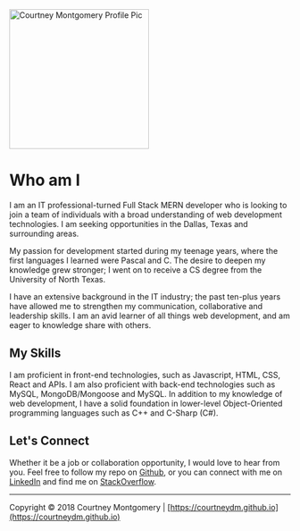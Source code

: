 <img src="https://courtneydm.github.io/public/assets/images/profile.JPG" alt="Courtney Montgomery Profile Pic" width="250px"/>

# Who am I

I am an IT professional-turned Full Stack MERN developer who is looking to join a team of individuals with a broad understanding of web development technologies. I am seeking opportunities in the Dallas, Texas and surrounding areas.

My passion for development started during my teenage years, where the first languages I learned were Pascal and C. The desire to deepen my knowledge grew stronger; I went on to receive a CS degree from the University of North Texas.

I have an extensive background in the IT industry; the past ten-plus years have allowed me to strengthen my communication, collaborative and leadership skills. I am an avid learner of all things web development, and am eager to knowledge share with others.

## My Skills

I am proficient in front-end technologies, such as Javascript, HTML, CSS, React and APIs. I am also proficient with back-end technologies such as MySQL, MongoDB/Mongoose and MySQL. In addition to my knowledge of web development, I have a solid foundation in lower-level Object-Oriented programming languages such as C++ and C-Sharp (C#).

## Let's Connect

Whether it be a job or collaboration opportunity, I would love to hear from you. Feel free to follow my repo on [Github](https://github.com/courtneydm), or you can connect with me on [LinkedIn](https://www.linkedin.com/in/courtneydm) and find me on [StackOverflow](https://stackoverflow.com/users/8827802/courtney-m).

---

Copyright &copy; 2018 Courtney Montgomery | [https://courtneydm.github.io](https://courtneydm.github.io)

